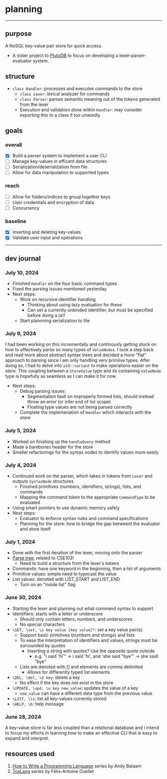 # planning

---

## purpose

A NoSQL key-value pair store for quick access.
* A sister project to [PlutoDB](https://github.com/sneha-afk/PlutoDB) to focus on developing a lexer-parser-evaluator system.

## structure

* `class Handler`: processes and executes commands to the store
    * `class Lexer`: lexical analyzer for commands
    * `class Parser`: parses semantic meaning out of the tokens generated from the lexer
    * Execution and validation done within `Handler`: may consider exporting this to a class if too unwiedly

## goals

### overall
- [X] Build a parser system to implement a user CLI
- [ ] Manage key-values in efficent data structures
- [ ] Serialization/deserialization from file
- [ ] Allow for data manipulation to supported types

### reach
- [ ] Allow for folders/indices to group together keys
- [ ] User credentials and encryption of data
- [ ] Concurrency

### baseline
- [X] Inserting and deleting key-values
- [X] Validate user input and operations

---
## dev journal

### July 10, 2024

* Finished `Handler` on the four basic command types
* Fixed the parsing issues mentioned yesterday
* Next steps:
    * Work on recursive identifier handling
        * Thinking about using lazy evaluation for these
        * Can set a currently unbinded identifier, but must be specified before doing a `GET`
    * Start plannning serialization to file

### July 9, 2024

I had been working on this incrementally and continously getting stuck on how to effectively parse so many types of `ValueNodes`. I took a step back and read more about abstract syntax trees and decided a more "flat" approach to parsing since I am only handling very primiive types. After doing so, I had to delve into `std::variant` to make operations easier on the store. This coupling between a `StoreValue` type and its containing `ValueNode` type is hopefully as seamless as I can make it for now.
* Next steps:
    * Debug parsing issues:
        * Segmentation fault on improperly formed lists, should instead throw an error (or infer end of list scope)
        * Floating type values are not being parsed correctly
    * Complete the implemenation of `Handler` which interacts with the store

### July 5, 2024

* Worked on finishing up the `handleQuery` method
* Made a barebones header for the store
* Smaller refactorings for the syntax nodes to identify values more easily

### July 4, 2024

* Continued work on the parser, which takes in tokens from `Lexer` and outputs `SyntaxNode` structures
    * Finished primitives (numbers, identifiers, strings), lists, and commands
    * Mapping the command token to the appropriate `CommandType` to be evaluated
* Using smart pointers to use dynamic memory safely
* Next steps:
    * Evaluator to enforce syntax rules and command specifications
    * Planning for the store: how to bridge the gap betweent the evaluator and store itself

### July 1, 2024

* Done with the first iteration of the lexer, moving onto the parser
* [Parse tree](https://en.wikipedia.org/wiki/Parse_tree), related to CSE103!
    * Need to build a structure from the lexer's tokens
* Commands: have one keyword in the beginning, then a list of arguments
* Primitive values: simple need to typecast the value
* List values: denoted with LIST_START and LIST_END
    * Turn on an "inside list" flag

### June 30, 2024

* Starting the lexer and planning out what command syntax to support
* Identifiers: starts with a letter or underscore
    * Should only contain letters, numbers, and underscores
    * No special characters
* `\SET, \set, \s key value [key value]*`: set a key value pair(s)
    * Support basic primitives (numbers and strings) and lists
    * To ease the interpretation of identifiers and values, strings must be surrounded by quotes
        * Inserting a string with quotes? Use the opposite quote outside
            * e.g. "i said 'hi'" -> i said 'hi', and 'she said "bye"' -> she said "bye"
    * Lists are denoted with [] and elements are comma delimited
        * Allows for differently typed list elements
* `\DEL, \del, \d key`: delete a key
    * No effect if the key does not exist in the store
* `\UPDATE, \upd, \u key new_value`: updates the value of a key
    * `new_value` can have a different data type from the previous value
* `\LIST, \ls`: list all key-values currently stored
* `\HELP, \h`: help message

### June 28, 2024

A key-value store is far less coupled than a relational database and I intend to focus my efforts in learning how to make an effective CLI that is easy to expand and interpret.

## resources used

1. [How to Write a Programming Language](https://accu.org/journals/overload/26/145/balaam_2510/) series by Andy Balaam
2. [TosLang](https://faouellet.github.io/categories/toslang/) series by Félix-Antoine Ouellet
